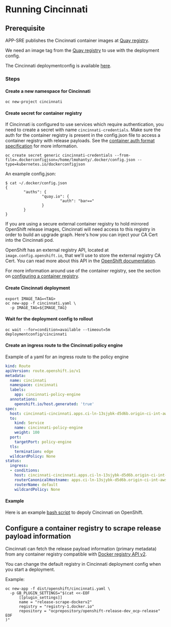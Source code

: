 # Running Cincinnati

## Prerequisite

APP-SRE publishes the Cincinnati container images at [Quay registry](https://quay.io/repository/app-sre/cincinnati).

We need an image tag from the [Quay registry](https://quay.io/repository/app-sre/cincinnati) to use with the deployment config.

The Cincinnati deploymentconfig is available [here](../../dist/openshift/cincinnati.yaml).

### Steps

#### Create a new namespace for Cincinnati

```shell
oc new-project cincinnati
```

#### Create secret for container registry

If Cincinnati is configured to use services which require authentication, you need to create a secret with name `cincinnati-credentials`. Make sure the auth for the container registry is present in the config.json file to access a container registry with release payloads. See the [container auth format specification][container-auth-format-spec] for more information.

```shell
oc create secret generic cincinnati-credentials --from-file=.dockerconfigjson=/home/lmohanty/.docker/config.json --type=kubernetes.io/dockerconfigjson
```

An example config.json:

```
$ cat ~/.docker/config.json
{
        "auths": {
                "quay.io": {
                        "auth": "bar=="
                }
        }
}
```

If you are using a secure external container registry to hold mirrored OpenShift
release images, Cincinnati will need access to this registry in order to build
an upgrade graph.  Here's how you can inject your CA Cert into the Cincinnati
pod.

OpenShift has an external registry API, located at `image.config.openshift.io`,
that we'll use to store the external registry CA Cert.  You can read more about
this API in the [OpenShift documentation](https://docs.openshift.com/container-platform/4.3/registry/configuring-registry-operator.html#images-configuration-cas_configuring-registry-operator).

For more information around use of the container registry, see the section on [configuring a container registry](#configure-a-container-registry-to-scrape-release-payload-information).

#### Create Cincinnati deployment

```shell
export IMAGE_TAG=<TAG>
oc new-app -f cincinnati.yaml \
  -p IMAGE_TAG=${IMAGE_TAG}
```

#### Wait for the deployment config to rollout

```shell
oc wait --for=condition=available --timeout=5m deploymentconfig/cincinnati
```

#### Create an ingress route to the Cincinnati policy engine

Example of a yaml for an ingress route to the policy engine

```yaml
kind: Route
apiVersion: route.openshift.io/v1
metadata:
  name: cincinnati
  namespace: cincinnati
  labels:
    app: cincinnati-policy-engine
  annotations:
    openshift.io/host.generated: 'true'
spec:
  host: cincinnati-cincinnati.apps.ci-ln-13sjybk-d5d6b.origin-ci-int-aws.dev.rhcloud.com
  to:
    kind: Service
    name: cincinnati-policy-engine
    weight: 100
  port:
    targetPort: policy-engine
  tls:
    termination: edge
  wildcardPolicy: None
status:
  ingress:
  - conditions:
    host: cincinnati-cincinnati.apps.ci-ln-13sjybk-d5d6b.origin-ci-int-aws.dev.rhcloud.com
    routerCanonicalHostname: apps.ci-ln-13sjybk-d5d6b.origin-ci-int-aws.dev.rhcloud.com
    routerName: default
    wildcardPolicy: None
```

#### Example

Here is an example [bash script](../../hack/deploy_cincinnati.sh) to depoly Cincinnati on OpenShift.

## Configure a container registry to scrape release payload information

Cincinnati can fetch the release payload information (primary metadata) from any container registry compatible with [Docker registry API v2][registry-api-v2].

You can change the default registry in Cincinnati deployment config when you start a deployment.

Example:

```shell
oc new-app -f dist/openshift/cincinnati.yaml \
  -p GB_PLUGIN_SETTINGS="$(cat <<-EOF
      [[plugin_settings]]
      name = "release-scrape-dockerv2"
      registry = "registry-1.docker.io"
      repository = "ocprepository/openshift-release-dev_ocp-release"
EOF
)"
```

[registry-api-v2]: https://docs.docker.com/registry/spec/api
[container-auth-format-spec]: https://github.com/containers/image/blob/v5.5.2/docs/containers-auth.json.5.md

